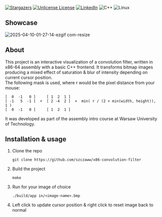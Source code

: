 <a id="readme-top"></a>

<!-- PROJECT SHIELDS -->
[![Stargazers][stars-shield]][stars-url]
[![Unlicense License][license-shield]][license-url]
[![LinkedIn][linkedin-shield]][linkedin-url]
![C++](https://img.shields.io/badge/c++-%2300599C.svg?style=for-the-badge&logo=c%2B%2B&logoColor=white)
![Linux](https://img.shields.io/badge/Linux-FCC624?style=for-the-badge&logo=linux&logoColor=black)

## Showcase

![2025-04-10-01-27-14-ezgif com-resize](https://github.com/user-attachments/assets/7c1c8038-1c35-490e-82c4-1e7759775853)

<!-- ABOUT THE PROJECT -->
## About
This project is an interactive visualization of a convolution filter, written in x86-64 assembly with a basic C++ frontend. It transforms bitmap images  producing a mixed effect of saturation & blur of intensity depending on current cursor position.  
The following mask is used, where r would be the pixel distance from your mouse:

```
[  0  -1   0 ]     [ 1  2  1 ]
[ -1   5  -1 ]  +  [ 2 -4  2 ]  ×  min( r / (2 × min(width, height)),  1 )
[  0  -1   0 ]     [ 1  2  1 ]
```

It was developed as part of the assembly intro course at Warsaw University of Technology.

## Installation & usage

1. Clone the repo
   ```
   git clone https://github.com/szczaww/x86-convolution-filter
   ```
2. Build the project
   ```
   make
   ```
3. Run for your image of choice 
   ```
   ./build/app in/<image-name>.bmp
   ```
4. Left click to update cursor position & right click to reset image back to normal

<!-- MARKDOWN LINKS & IMAGES -->
[stars-shield]: https://img.shields.io/github/stars/szczaww/c89-virtual-disk-file.svg?style=for-the-badge
[stars-url]: https://github.com/szczaww/c89-virtual-disk-file/stargazers
[license-shield]: https://img.shields.io/github/license/othneildrew/Best-README-Template.svg?style=for-the-badge
[license-url]: www.linkedin.com/in/kamil-szczawinski
[linkedin-shield]: https://img.shields.io/badge/-LinkedIn-black.svg?style=for-the-badge&logo=linkedin&colorB=555
[linkedin-url]: www.linkedin.com/in/kamil-szczawinski

